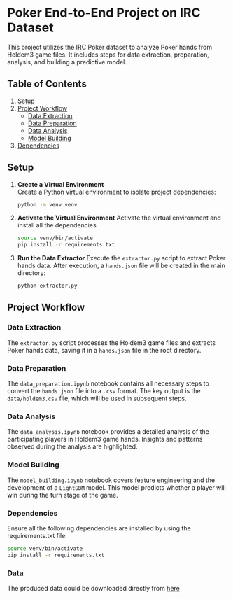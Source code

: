 # Poker End-to-End Project on IRC Dataset

This project utilizes the IRC Poker dataset to analyze Poker hands from Holdem3 game files. It includes steps for data extraction, preparation, analysis, and building a predictive model.

## Table of Contents

1. [Setup](#setup)
2. [Project Workflow](#project-workflow)
   - [Data Extraction](#data-extraction)
   - [Data Preparation](#data-preparation)
   - [Data Analysis](#data-analysis)
   - [Model Building](#model-building)
3. [Dependencies](#dependencies)

## Setup

1. **Create a Virtual Environment**  
   Create a Python virtual environment to isolate project dependencies:
   ```bash
   python -m venv venv
   ```
2. **Activate the Virtual Environment**
   Activate the virtual environment and install all the dependencies
   ```bash
   source venv/bin/activate
   pip install -r requirements.txt
   ```
3. **Run the Data Extractor**
   Execute the `extractor.py` script to extract Poker hands data. After execution, a `hands.json` file will be created in the main directory:
   ```bash
   python extractor.py
   ```

## Project Workflow

### Data Extraction

The `extractor.py` script processes the Holdem3 game files and extracts Poker hands data, saving it in a `hands.json` file in the root directory.

### Data Preparation

The `data_preparation.ipynb` notebook contains all necessary steps to convert the `hands.json` file into a `.csv` format. The key output is the `data/holdem3.csv` file, which will be used in subsequent steps.

### Data Analysis

The `data_analysis.ipynb` notebook provides a detailed analysis of the participating players in Holdem3 game hands. Insights and patterns observed during the analysis are highlighted.

### Model Building

The `model_building.ipynb` notebook covers feature engineering and the development of a `LightGBM` model. This model predicts whether a player will win during the turn stage of the game.

### Dependencies

Ensure all the following dependencies are installed by using the requirements.txt file:

```bash
source venv/bin/activate
pip install -r requirements.txt

```

### Data

The produced data could be downloaded directly from [here](https://drive.google.com/drive/folders/1eJ0I1VTzO8y8Sz5PBl4XGL7zFAQgoSDu?usp=sharing)
    
